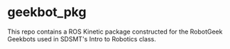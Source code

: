 # geekbot_pkg
This repo contains a ROS Kinetic package constructed for the RobotGeek Geekbots used in SDSMT's Intro to Robotics class. 

